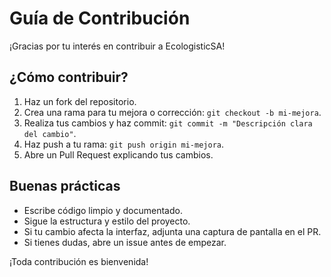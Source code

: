 # Guía de Contribución

¡Gracias por tu interés en contribuir a EcologisticSA!

## ¿Cómo contribuir?
1. Haz un fork del repositorio.
2. Crea una rama para tu mejora o corrección: `git checkout -b mi-mejora`.
3. Realiza tus cambios y haz commit: `git commit -m "Descripción clara del cambio"`.
4. Haz push a tu rama: `git push origin mi-mejora`.
5. Abre un Pull Request explicando tus cambios.

## Buenas prácticas
- Escribe código limpio y documentado.
- Sigue la estructura y estilo del proyecto.
- Si tu cambio afecta la interfaz, adjunta una captura de pantalla en el PR.
- Si tienes dudas, abre un issue antes de empezar.

¡Toda contribución es bienvenida! 